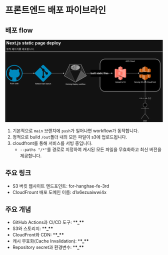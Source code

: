 # 프론트엔드 배포 파이브라인

## 배포 flow

![deploy flow](deploy.drawio.png)

1. 기본적으로 `main` 브랜치에 `push`가 일어나면 workflow가 동작합니다.
2. 정적으로 build `/out`폴더 내의 모든 파일이 s3에 업로드됩니다.
3. cloudfront를 통해 서비스를 서빙 중입니다.
   - `--paths "/*"`를 경로로 지정하여 캐시된 모든 파일을 무효화하고 최신 버전을 제공합니다.

## 주요 링크

- S3 버킷 웹사이트 엔드포인트: for-hanghae-fe-3rd
- CloudFrount 배포 도메인 이름: d1x6ezuaiwwi4x

## 주요 개념

- GitHub Actions과 CI/CD 도구: \***\*\_\*\***
- S3와 스토리지: \***\*\_\*\***
- CloudFront와 CDN: \***\*\_\*\***
- 캐시 무효화(Cache Invalidation): \***\*\_\*\***
- Repository secret과 환경변수: \***\*\_\*\***
